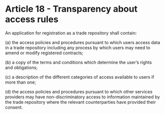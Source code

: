 # Article 18 - Transparency about access rules


An application for registration as a trade repository shall contain:

(a) the access policies and procedures pursuant to which users access data in a trade repository including any process by which users may need to amend or modify registered contracts;

(b) a copy of the terms and conditions which determine the user’s rights and obligations;

(c) a description of the different categories of access available to users if more than one;

(d) the access policies and procedures pursuant to which other services providers may have non-discriminatory access to information maintained by the trade repository where the relevant counterparties have provided their consent.
